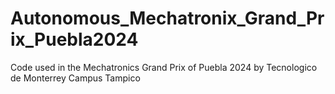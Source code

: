 # Autonomous_Mechatronix_Grand_Prix_Puebla2024
Code used in the Mechatronics Grand Prix of Puebla 2024 by Tecnologico de Monterrey Campus Tampico

